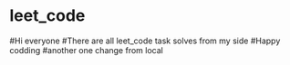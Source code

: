 # leet_code

#Hi everyone
#There are all leet_code task solves from my side
#Happy codding
#another one change from local
